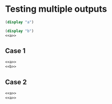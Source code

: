 # Testing multiple outputs

``` {.scheme #a}
(display "a")
```

``` {.scheme #b}
(display "b")
<<a>>
```

## Case 1

``` {.scheme file=case1.scm}
<<a>>
<<b>>
```

## Case 2

``` {.scheme file=case2.scm}
<<a>>
<<a>>
```

